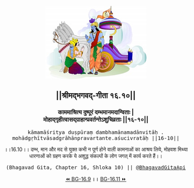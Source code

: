 <center><img src="../../asset/BG.png" alt="#API #bhagavadgitaapi #slok #nodejs #js #api #gitaapi #krishna #hinduism #vedic #ISKCON #shreemadbhagavadgita #technology"/>
<h2>||श्रीमद्‍भगवद्‍-गीता १६.१०||</h2>
<h3>काममाश्रित्य दुष्पूरं दम्भमानमदान्विताः |<br/>मोहाद्गृहीत्वासद्ग्राहान्प्रवर्तन्तेऽशुचिव्रताः ||१६-१०||</h3>
<pre>kāmamāśritya duṣpūraṃ dambhamānamadānvitāḥ .<br/>mohādgṛhītvāsadgrāhānpravartante.aśucivratāḥ ||16-10||</pre>
<p>।।16.10।। दम्भ, मान और मद से युक्त कभी न पूर्ण होने वाली कामनाओं का आश्रय लिये, मोहवश मिथ्या धारणाओं को ग्रहण करके ये अशुद्ध संकल्पों के लोग जगत् में कार्य करते हैं।।</p>
<pre>(Bhagavad Gita, Chapter 16, Shloka 10) || <a href="https://twitter.com/bhagavadgitaapi">@BhagavadGitaApi</a></pre><a href="../../16/9">⏪  BG-16.9</a><b>        ।।        </b><a href="../../16/11">BG-16.11  ⏩</a></center>